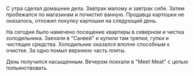 С утра сделал домашние дела. Завтрак малому и завтрак себе.
Затем пробежался по магазинам и почистил ванную. Продавца картошки не оказалось, отложил покупку картошки на следующий день.

На сегодня было намечено посещение квартиры в северном и чистка холодильника.
Заехали в "Санвей" и купили там тряпки, гупки и чистящие средства.
Холодильник оказался вполне способным к очистке. За одно помыл верхнюю часть плиты.

День получился насыщенным. Вечером поехали в "Meet Meat" с целью попьянствовать.